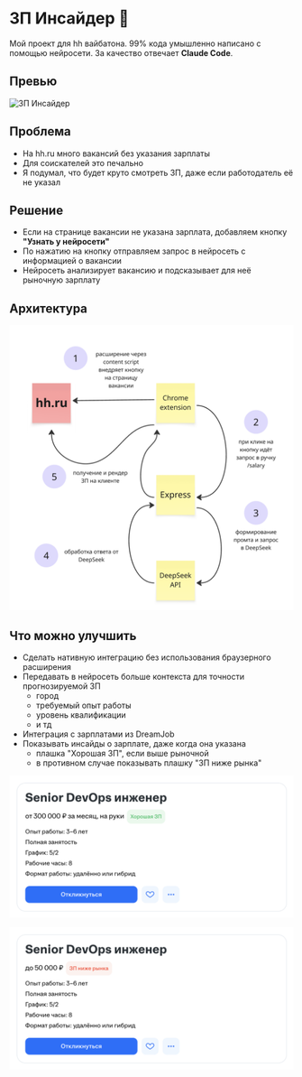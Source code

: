 # ЗП Инсайдер 🤑

Мой проект для hh вайбатона. 99% кода умышленно написано с помощью нейросети. За качество отвечает **Claude Code**.

## Превью

![ЗП Инсайдер](./preview.gif)

## Проблема

- На hh.ru много вакансий без указания зарплаты
- Для соискателей это печально
- Я подумал, что будет круто смотреть ЗП, даже если работодатель её не указал

## Решение

- Если на странице вакансии не указана зарплата, добавляем кнопку **"Узнать у нейросети"**
- По нажатию на кнопку отправляем запрос в нейросеть с информацией о вакансии
- Нейросеть анализирует вакансию и подсказывает для неё рыночную зарплату

## Архитектура

![Архитектура ЗП Инсайдера](./architecture.png)

## Что можно улучшить

- Сделать нативную интеграцию без использования браузерного расширения
- Передавать в нейросеть больше контекста для точности прогнозируемой ЗП
  - город
  - требуемый опыт работы
  - уровень квалификации
  - и тд
- Интеграция с зарплатами из DreamJob
- Показывать инсайды о зарплате, даже когда она указана
  - плашка "Хорошая ЗП", если выше рыночной
  - в противном случае показывать плашку "ЗП ниже рынка"

![Хорошая ЗП](./idea-zp-good.png)

![ЗП ниже рынка](./idea-zp-bad.png)
